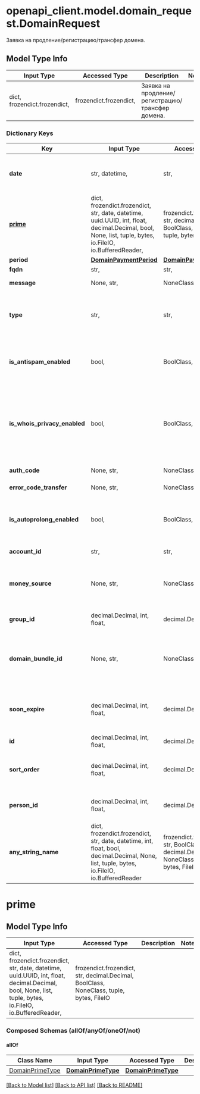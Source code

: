 # openapi_client.model.domain_request.DomainRequest

Заявка на продление/регистрацию/трансфер домена.

## Model Type Info
Input Type | Accessed Type | Description | Notes
------------ | ------------- | ------------- | -------------
dict, frozendict.frozendict,  | frozendict.frozendict,  | Заявка на продление/регистрацию/трансфер домена. | 

### Dictionary Keys
Key | Input Type | Accessed Type | Description | Notes
------------ | ------------- | ------------- | ------------- | -------------
**date** | str, datetime,  | str,  | Дата создания заявки. | value must conform to RFC-3339 date-time
**[prime](#prime)** | dict, frozendict.frozendict, str, date, datetime, uuid.UUID, int, float, decimal.Decimal, bool, None, list, tuple, bytes, io.FileIO, io.BufferedReader,  | frozendict.frozendict, str, decimal.Decimal, BoolClass, NoneClass, tuple, bytes, FileIO |  | 
**period** | [**DomainPaymentPeriod**](DomainPaymentPeriod.md) | [**DomainPaymentPeriod**](DomainPaymentPeriod.md) |  | 
**fqdn** | str,  | str,  | Полное имя домена. | 
**message** | None, str,  | NoneClass, str,  | Информационное сообщение о заявке. | 
**type** | str,  | str,  | Тип заявки. | must be one of ["request", "prolong", "transfer", ] 
**is_antispam_enabled** | bool,  | BoolClass,  | Это логическое значение, которое показывает включена ли услуга \&quot;Антиспам\&quot; для домена | 
**is_whois_privacy_enabled** | bool,  | BoolClass,  | Это логическое значение, которое показывает, включено ли скрытие данных администратора домена для whois. Опция недоступна для доменов в зонах .ru и .рф. | 
**auth_code** | None, str,  | NoneClass, str,  | Код авторизации для переноса домена. | 
**error_code_transfer** | None, str,  | NoneClass, str,  | Код ошибки трансфера домена. | 
**is_autoprolong_enabled** | bool,  | BoolClass,  | Это логическое значение, которое показывает, включено ли автопродление домена. | 
**account_id** | str,  | str,  | Идентификатор пользователя | 
**money_source** | None, str,  | NoneClass, str,  | Источник (способ) оплаты заявки. | must be one of ["use", "bonus", "invoice", ] 
**group_id** | decimal.Decimal, int, float,  | decimal.Decimal,  | Идентификатор группы доменных зон. | 
**domain_bundle_id** | None, str,  | NoneClass, str,  | Идентификационный номер бандла, в который входит данная заявка (null - если заявка не входит ни в один бандл). | 
**soon_expire** | decimal.Decimal, int, float,  | decimal.Decimal,  | Количество дней до конца регистрации домена, за которые мы уведомим о необходимости продления. | 
**id** | decimal.Decimal, int, float,  | decimal.Decimal,  | Идентификатор заявки. | 
**sort_order** | decimal.Decimal, int, float,  | decimal.Decimal,  | Это значение используется для сортировки доменных зон в панели управления. | 
**person_id** | decimal.Decimal, int, float,  | decimal.Decimal,  | Идентификационный номер персоны для заявки на регистрацию. | 
**any_string_name** | dict, frozendict.frozendict, str, date, datetime, int, float, bool, decimal.Decimal, None, list, tuple, bytes, io.FileIO, io.BufferedReader | frozendict.frozendict, str, BoolClass, decimal.Decimal, NoneClass, tuple, bytes, FileIO | any string name can be used but the value must be the correct type | [optional]

# prime

## Model Type Info
Input Type | Accessed Type | Description | Notes
------------ | ------------- | ------------- | -------------
dict, frozendict.frozendict, str, date, datetime, uuid.UUID, int, float, decimal.Decimal, bool, None, list, tuple, bytes, io.FileIO, io.BufferedReader,  | frozendict.frozendict, str, decimal.Decimal, BoolClass, NoneClass, tuple, bytes, FileIO |  | 

### Composed Schemas (allOf/anyOf/oneOf/not)
#### allOf
Class Name | Input Type | Accessed Type | Description | Notes
------------- | ------------- | ------------- | ------------- | -------------
[DomainPrimeType](DomainPrimeType.md) | [**DomainPrimeType**](DomainPrimeType.md) | [**DomainPrimeType**](DomainPrimeType.md) |  | 

[[Back to Model list]](../../README.md#documentation-for-models) [[Back to API list]](../../README.md#documentation-for-api-endpoints) [[Back to README]](../../README.md)

